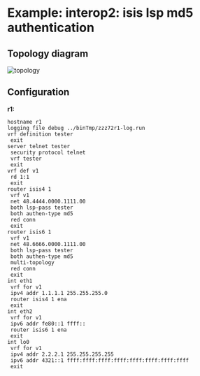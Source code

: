 # Example: interop2: isis lsp md5 authentication

## **Topology diagram**

![topology](/img/intop2-isis17.tst.png)

## **Configuration**

**r1:**
```
hostname r1
logging file debug ../binTmp/zzz72r1-log.run
vrf definition tester
 exit
server telnet tester
 security protocol telnet
 vrf tester
 exit
vrf def v1
 rd 1:1
 exit
router isis4 1
 vrf v1
 net 48.4444.0000.1111.00
 both lsp-pass tester
 both authen-type md5
 red conn
 exit
router isis6 1
 vrf v1
 net 48.6666.0000.1111.00
 both lsp-pass tester
 both authen-type md5
 multi-topology
 red conn
 exit
int eth1
 vrf for v1
 ipv4 addr 1.1.1.1 255.255.255.0
 router isis4 1 ena
 exit
int eth2
 vrf for v1
 ipv6 addr fe80::1 ffff::
 router isis6 1 ena
 exit
int lo0
 vrf for v1
 ipv4 addr 2.2.2.1 255.255.255.255
 ipv6 addr 4321::1 ffff:ffff:ffff:ffff:ffff:ffff:ffff:ffff
 exit
```
